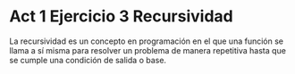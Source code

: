 # Act 1 Ejercicio 3 Recursividad

La recursividad es un concepto en programación en el que una función se llama a sí misma para resolver un problema de manera repetitiva hasta que se cumple una condición de salida o base.
